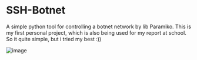 # SSH-Botnet
A simple  python tool for controlling a botnet network by lib Paramiko.
This is my first personal project, which is also being used for my report at school. So it quite simple, but i tried my best :))

![image](https://github.com/user-attachments/assets/f97ba53d-fd87-4470-ab8a-e9db7b80a4e6)

